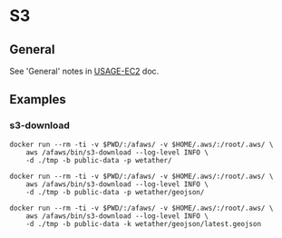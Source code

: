 # S3

## General

See 'General' notes in [USAGE-EC2](./USAGE-EC2.md) doc.

## Examples

### s3-download

    docker run --rm -ti -v $PWD/:/afaws/ -v $HOME/.aws/:/root/.aws/ \
        aws /afaws/bin/s3-download --log-level INFO \
        -d ./tmp -b public-data -p wetather/

    docker run --rm -ti -v $PWD/:/afaws/ -v $HOME/.aws/:/root/.aws/ \
        aws /afaws/bin/s3-download --log-level INFO \
        -d ./tmp -b public-data -p wetather/geojson/

    docker run --rm -ti -v $PWD/:/afaws/ -v $HOME/.aws/:/root/.aws/ \
        aws /afaws/bin/s3-download --log-level INFO \
        -d ./tmp -b public-data -k wetather/geojson/latest.geojson
